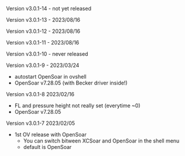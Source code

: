 Version v3.0.1-14 - not yet released 

Version v3.0.1-13 - 2023/08/16 

Version v3.0.1-12 - 2023/08/16

Version v3.0.1-11 - 2023/08/16 

Version v3.0.1-10 - never released 

Version v3.0.1-9 - 2023/03/24
* autostart OpenSoar in ovshell
* OpenSoar v7.28.05 (with Becker driver inside!)

Version v3.0.1-8  2023/02/16
* FL and pressure height not really set (everytime ~0)
* OpenSoar v7.28.05

Version v3.0.1-7 2023/02/05
 
* 1st OV release with OpenSoar
    * You can switch bitween XCSoar and OpenSoar in the shell menu
    * default is OpenSoar

